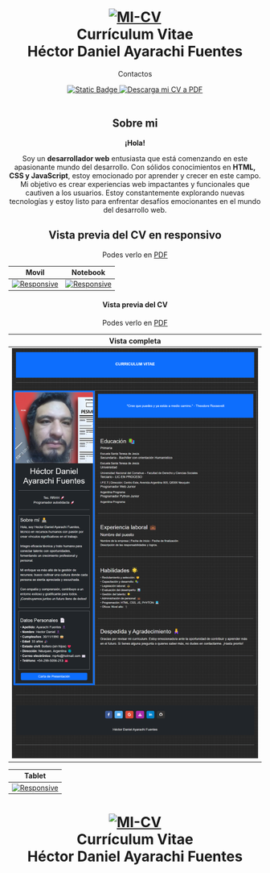 

<h1 align="center">
  <a href="https://hectordanielayarachifuentes.github.io/cv-boostrap/" title="MI-CV">
    <img alt="MI-CV" src="img-readme/cv-animacion.gif" width="200px" height="200px" />
  </a>
  <br />
   Currículum Vitae
     <br />
   Héctor Daniel Ayarachi Fuentes
</h1>





<p align="center">
Contactos
</p>



<div align="center">
  <a href="mailto:mp4o@hotmail.com">
   <img alt="Static Badge" src="https://img.shields.io/badge/E%20mail-mp4o%40hotmail.com-blue">

  </a>








  <a href="https://hectordanielayarachifuentes.github.io/CV/">
    <img alt="Descarga mi CV a PDF" src="https://img.shields.io/badge/Descarga mi CV a -PDF-red.svg" />
  </a>
 
</div>

<br />

## Sobre mi




**¡Hola!**<br />

 Soy un **desarrollador web** entusiasta que está comenzando en este apasionante mundo del desarrollo. Con sólidos conocimientos en **HTML, CSS y JavaScript**, estoy emocionado por aprender y crecer en este campo. Mi objetivo es crear experiencias web impactantes y funcionales que cautiven a los usuarios. Estoy constantemente explorando nuevas tecnologías y estoy listo para enfrentar desafíos emocionantes en el mundo del desarrollo web.








## Vista previa del CV en responsivo     


Podes verlo en [PDF](https://hectordanielayarachifuentes.github.io/CV/)

| Movil | Notebook |
|:---:|:---:|
| [![Responsive](img-readme/mobile.gif)](https://hectordanielayarachifuentes.github.io/CV/)  | [![Responsive](img-readme/notebook.gif)](https://hectordanielayarachifuentes.github.io/CV/) |

#### Vista previa del CV  

Podes verlo en [PDF](https://hectordanielayarachifuentes.github.io/CV/)

| Vista completa |
|:---:|
[![Responsive](img-readme/cv-completo.png)](https://hectordanielayarachifuentes.github.io/CV/) |

| Tablet |
|:---:|
| [![Responsive](img-readme/tablet.gif)](https://hectordanielayarachifuentes.github.io/CV/)  | 






<audio id="mi-audio" controls>
    <source src="Ven-a-Mí.mp3" type="audio/mpeg">
    Tu navegador no admite la reproducción de audio.
</audio>

<style>
  body {
    text-align: center;
  }

  audio {
    display: none;
  }
</style>
</head>
<body>

<h1>
  <a href="https://hectordanielayarachifuentes.github.io/cv-boostrap/" title="MI-CV" id="enlace-cv">
    <img id="gif-cv" alt="MI-CV" src="img-readme/cv-animacion.gif" width="200px" height="200px" />
  </a>
  <br />
  Currículum Vitae
  <br />
  Héctor Daniel Ayarachi Fuentes
</h1>

<audio id="mi-audio" controls>
    <source src="ruta/a/tu-audio.mp3" type="audio/mpeg">
    Tu navegador no admite la reproducción de audio.
</audio>

<script>
  const enlaceCV = document.getElementById('enlace-cv');
  const gifCV = document.getElementById('gif-cv');
  const miAudio = document.getElementById('mi-audio');

  enlaceCV.addEventListener('click', (event) => {
    event.preventDefault(); // Evitar que el enlace se abra

    miAudio.play();
  });

  gifCV.addEventListener('click', () => {
    miAudio.play();
  });
</script>
